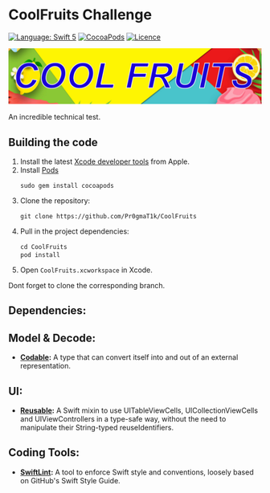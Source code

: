  CoolFruits Challenge
===============
[![Language: Swift 5](https://img.shields.io/badge/Swift-5-red.svg?style=flat-square)](https://swift.org)
[![CocoaPods](https://img.shields.io/badge/pod-v1.12-blue)]()
[![Licence](https://img.shields.io/badge/license-GPL-blue)]()

<img src="CoolFruits/Ressources/banner.jpg">

An incredible technical test.


Building the code
-----------------
1. Install the latest [Xcode developer tools](https://developer.apple.com/xcode/downloads/) from Apple.
1. Install [Pods](https://cocoapods.org/)
    ```shell
    sudo gem install cocoapods
    ```
1. Clone the repository:
    ```shell
    git clone https://github.com/Pr0gmaT1k/CoolFruits
    ```
1. Pull in the project dependencies:
    ```shell
    cd CoolFruits
    pod install
    ```
1. Open `CoolFruits.xcworkspace` in Xcode.

Dont forget to clone the corresponding branch.

Dependencies:
-----------------

## Model & Decode:
* **[Codable](https://developer.apple.com/documentation/swift/codable):** A type that can convert itself into and out of an external representation.

## UI:
* **[Reusable](https://github.com/AliSoftware/Reusable):** A Swift mixin to use UITableViewCells, UICollectionViewCells and UIViewControllers in a type-safe way, without the need to manipulate their String-typed reuseIdentifiers.

## Coding Tools:
* **[SwiftLint](https://github.com/realm/SwiftLint):** A tool to enforce Swift style and conventions, loosely based on GitHub's Swift Style Guide.

